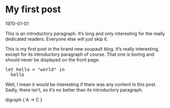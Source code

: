 # My first post

<time id="post-date">1970-01-01</time>

This is an introductory paragraph. It’s long and only interesting for the really
dedicated readers.  Everyone else will just skip it.

<p id="post-excerpt"> This is my first post in the brand new soupault blog. It’s
really interesting, except for its introductory paragraph of course. That one is
boring and should never be displayed on the front page.  </p>

<pre class="language-ocaml">
let hello = "world" in
  hello
</pre>

Well, I mean it would be interesting if there was any content in this
post. Sadly, there isn’t, so it’s no better than its introductory paragraph.

<span class="graphviz">
digraph { A -> C }
</span>
